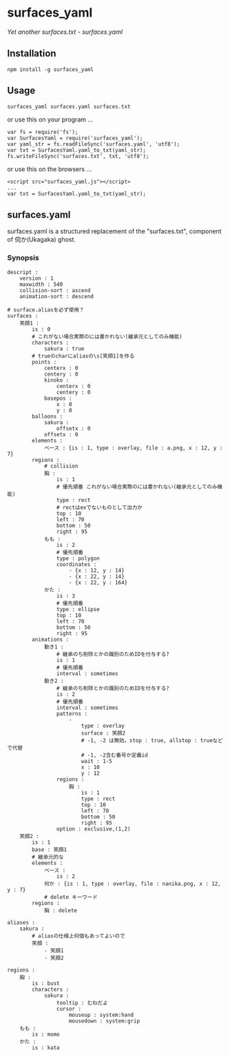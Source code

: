 # surfaces_yaml

*Yet another surfaces.txt - surfaces.yaml*

## Installation

    npm install -g surfaces_yaml

## Usage

    surfaces_yaml surfaces.yaml surfaces.txt

or use this on your program ...

    var fs = require('fs');
    var SurfacesYaml = require('surfaces_yaml');
    var yaml_str = fs.readFileSync('surfaces.yaml', 'utf8');
    var txt = SurfacesYaml.yaml_to_txt(yaml_str);
    fs.writeFileSync('surfaces.txt', txt, 'utf8');

or use this on the browsers ...

    <script src="surfaces_yaml.js"></script>
    ...
    var txt = SurfacesYaml.yaml_to_txt(yaml_str);

## surfaces.yaml

surfaces.yaml is a structured replacement of the "surfaces.txt", component of 伺か(Ukagaka) ghost.

### Synopsis

    descript :
        version : 1
        maxwidth : 540
        collision-sort : ascend
        animation-sort : descend
    
    # surface.aliasを必ず使用？
    surfaces :
        笑顔1 :
            is : 0
            # これがない場合実際のには書かれない(継承元としてのみ機能)
            characters :
                sakura : true
            # trueのcharにaliasの\s[笑顔1]を作る
            points :
                centerx : 0
                centery : 0
                kinoko :
                    centerx : 0
                    centery : 0
                basepos :
                    x : 0
                    y : 0
            balloons :
                sakura :
                    offsetx : 0
                offsetx : 0
            elements :
                ベース : {is : 1, type : overlay, file : a.png, x : 12, y : 7}
            regions :
                # collision
                胸 :
                    is : 1
                    # 優先順番 これがない場合実際のには書かれない(継承元としてのみ機能)
                    type : rect
                    # rectはexでないものとして出力か
                    top : 10
                    left : 70
                    bottom : 50
                    right : 95
                もも :
                    is : 2
                    # 優先順番
                    type : polygon
                    coordinates :
                        - {x : 12, y : 14}
                        - {x : 22, y : 14}
                        - {x : 22, y : 164}
                かた :
                    is : 3
                    # 優先順番
                    type : ellipse
                    top : 10
                    left : 70
                    bottom : 50
                    right : 95
            animations :
                動き1 :
                    # 継承のち削除とかの識別のためIDを付与する?
                    is : 1
                    # 優先順番
                    interval : sometimes
                動き2 :
                    # 継承のち削除とかの識別のためIDを付与する?
                    is : 2
                    # 優先順番
                    interval : sometimes
                    patterns :
                        -
                            type : overlay
                            surface : 笑顔2
                            # -1, -2 は無効。stop : true, allstop : trueなどで代替
                            # -1, -2含む番号か定義id
                            wait : 1-5
                            x : 10
                            y : 12
                    regions :
                        胸 :
                            is : 1
                            type : rect
                            top : 10
                            left : 70
                            bottom : 50
                            right : 95
                    option : exclusive,(1,2)
        笑顔2 :
            is : 1
            base : 笑顔1
            # 継承元的な
            elements :
                ベース :
                    is : 2
                何か : {is : 1, type : overlay, file : nanika.png, x : 12, y : 7}
                # delete キーワード
            regions :
                胸 : delete
    
    aliases :
        sakura :
            # aliasの仕様上何個もあってよいので
            笑顔 :
                - 笑顔1
                - 笑顔2
    
    regions :
        胸 :
            is : bust
            characters :
                sakura :
                    tooltip : むねだよ
                    cursor :
                        mouseup : system:hand
                        mousedown : system:grip
        もも :
            is : momo
        かた :
            is : kata
